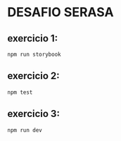 # DESAFIO SERASA


## exercicio 1:

    npm run storybook

## exercicio 2:

    npm test

## exercicio 3:

    npm run dev